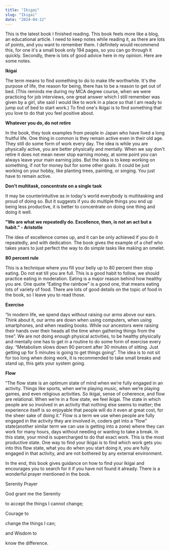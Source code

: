 ```yaml
---
title: "Ikigai"
slug: "Ikigai"
date: "2024-04-12"
---
```


This is the latest book I finished reading. This book feels more like a blog, an educational article. I need to keep notes while reading it, as there are lots of points, and you want to remember them. I definitely would recommend this, for one it's a small book only 194 pages, so you can go through it quickly. Secondly, there is lots of good advice here in my opinion.
Here are some notes.

**Ikigai**

The term means to find something to do to make life worthwhile. It's the purpose of life, the reason for being, there has to be a reason to get out of bed. (This reminds me during my MCA degree course, when we were practicing for job interviews, one great answer which I still remember was given by a girl, she said I would like to work in a place so that I am ready to jump out of bed to start work.) To find one's Ikigai is to find something that you love to do that you feel positive about.

**Whatever you do, do not retire**

In the book, they took examples from people in Japan who have lived a long fruitful life. One thing in common is they remain active even in their old age. They still do some form of work every day. The idea is while you are physically active, you are better physically and mentally. When we say don't retire it does not mean never stop earning money, at some point you can always leave your main earning jobs. But the idea is to keep working on something, if not for money but for some other goals. It could be just working on your hobby, like planting trees, painting, or singing. You just have to remain active.

**Don't multitask, concentrate on a single task**

It may be counterintuitive as in today's world everybody is multitasking and proud of doing so. But it suggests if you do multiple things you end up being less productive, it is better to concentrate on doing one thing and doing it well. 

**"We are what we repeatedly do. Excellence, then, is not an act but a habit." - Aristotle**

The idea of excellence comes up, and it can be only achieved if you do it repeatedly, and with dedication. The book gives the example of a chef who takes years to just perfect the way to do simple tasks like making an omelet.

**80 percent rule**

This is a technique where you fill your belly up to 80 percent then stop eating. Do not eat till you are full. This is a good habit to follow, we should practice eating in moderation. Eating is a major reason behind how healthy you are. One quote “Eating the rainbow” is a good one, that means eating lots of variety of food. There are lots of good details on the topic of food in the book, so I leave you to read those.

**Exercise**

 “In modern life, we spend days without raising our arms above our ears. Think about it, our arms are down when using computers, when using smartphones, and when reading books. While our ancestors were raising their hands over their heads all the time when gathering things from the tree”. We are not doing enough physical activities, to be healthy physically and mentally one has to get in a routine to do some form of exercise every day.
“Metabolism slows down 90 percent after 30 minutes of sitting. Just getting up for 5 minutes is going to get things going”. The idea is to not sit for too long when doing work, it is recommended to take small breaks and stand up, this gets your system going.

**Flow**

“The flow state is an optimum state of mind when we’re fully engaged in an activity. Things like sports, when we’re playing music, when we’re playing games, and even religious activities. So ikigai, sense of coherence, and flow are relational. When we’re in a flow state, we feel ikigai. The state in which people are so involved in an activity that nothing else seems to matter; the experience itself is so enjoyable that people will do it even at great cost, for the sheer sake of doing it.”
Flow is a term we use when people are fully engaged in the activity they are involved in, coders get into a “flow” state(another similar term we can use is getting into a zone) where they can work for many hours, days without needing or wanting to take a break. In this state, your mind is supercharged to do that exact work. This is the most productive state. One way to find your Ikigai is to find which work gets you into this flow state, what you do when you start doing it, you are fully engaged in that activity, and are not bothered by any external environment.

In the end, this book gives guidance on how to find your Ikigai and encourages you to search for it if you have not found it already.  There is a wonderful prayer mentioned in the book.

Serenity Prayer

God grant me the Serenity

to accept the things I cannot change;

Courage to

change the things I can;

and Wisdom to

know the difference.
